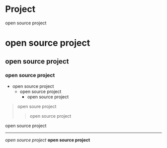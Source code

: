 # Project
open source project

# open source project
## open source project
### open source project

* open source project
    + open source project
        - open source project

> open soure project
>> open source project

  open source project

<hr/>

_open source project_
__open source project__
